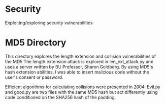 # Security
Exploiting/exploring security vulnerabilities

# MD5 Directory
This directory explores the length extension and collision vulnerabilities of the MD5 
The length extension attack is explored in len_ext_attack.py and uses a server written by BU
Professor, Sharon Goldberg.
By using MD5's hash extension abilities, I was able to insert malicious code without the user's
consent or password.

Efficient algorithms for calculating collisions were presented in 2004.
Evil.py and good.py are two files with the same MD5 hash but act differently using code
conditioned on the SHA256 hash of the padding.

